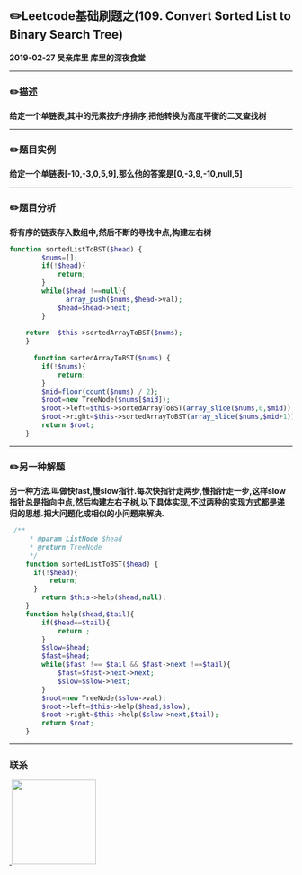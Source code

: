 ## :pencil2:Leetcode基础刷题之(109. Convert Sorted List to Binary Search Tree)
**2019-02-27 吴亲库里 库里的深夜食堂**
****
### :pencil2:描述
 **给定一个单链表,其中的元素按升序排序,把他转换为高度平衡的二叉查找树**
****
### :pencil2:题目实例
**给定一个单链表[-10,-3,0,5,9],那么他的答案是[0,-3,9,-10,null,5]**
****
### :pencil2:题目分析
**将有序的链表存入数组中,然后不断的寻找中点,构建左右树**

```php
function sortedListToBST($head) {
        $nums=[];
        if(!$head){
            return;
        }
        while($head !==null){
              array_push($nums,$head->val);
            $head=$head->next; 
        }
       
    return  $this->sortedArrayToBST($nums);
    }
    
      function sortedArrayToBST($nums) {
        if(!$nums){
            return;
        }
        $mid=floor(count($nums) / 2);
        $root=new TreeNode($nums[$mid]);
        $root->left=$this->sortedArrayToBST(array_slice($nums,0,$mid));
        $root->right=$this->sortedArrayToBST(array_slice($nums,$mid+1));
        return $root;
    }
```
****

### :pencil2:另一种解题
**另一种方法.叫做快fast,慢slow指针.每次快指针走两步,慢指针走一步,这样slow指针总是指向中点,然后构建左右子树,以下具体实现,不过两种的实现方式都是递归的思想.把大问题化成相似的小问题来解决.**

```php
 /**
     * @param ListNode $head
     * @return TreeNode
     */
    function sortedListToBST($head) {
      if(!$head){
          return;
      }
        return $this->help($head,null);
    }
    function help($head,$tail){
        if($head==$tail){
            return ;
        }
        $slow=$head;
        $fast=$head;
        while($fast !== $tail && $fast->next !==$tail){
            $fast=$fast->next->next;
            $slow=$slow->next;
        }
        $root=new TreeNode($slow->val);
        $root->left=$this->help($head,$slow);
        $root->right=$this->help($slow->next,$tail);
        return $root;
    }
```
****
### 联系

<a href="https://github.com/wuqinqiang/">
​    <img src="https://github.com/wuqinqiang/Lettcode-php/blob/master/qrcode_for_gh_c194f9d4cdb1_430.jpg" width="150px" height="150px">
</a> 
   
    
    
    

